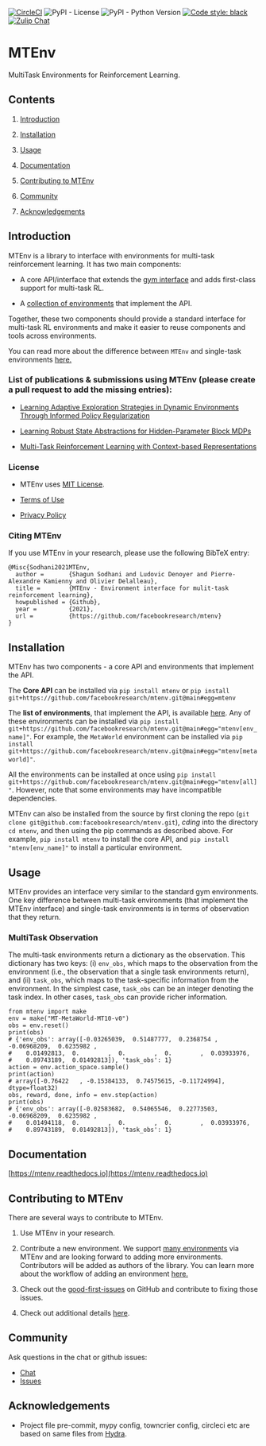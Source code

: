 [![CircleCI](https://circleci.com/gh/facebookresearch/mtenv.svg?style=svg&circle-token=d507c3b95e80c67d6d4daf2d43785df654af36d1)](https://circleci.com/gh/facebookresearch/mtenv)
![PyPI - License](https://img.shields.io/pypi/l/mtenv)
![PyPI - Python Version](https://img.shields.io/pypi/pyversions/mtenv)
[![Code style: black](https://img.shields.io/badge/code%20style-black-000000.svg)](https://github.com/psf/black)
[![Zulip Chat](https://img.shields.io/badge/zulip-join_chat-brightgreen.svg)](https://mtenv.zulipchat.com)


# MTEnv
MultiTask Environments for Reinforcement Learning.

## Contents

1. [Introduction](#Introduction)

2. [Installation](#Installation)

3. [Usage](#Usage)

4. [Documentation](#Documentation)

5. [Contributing to MTEnv](#Contributing-to-MTEnv)

6. [Community](#Community)

7. [Acknowledgements](#Acknowledgements)

## Introduction

MTEnv is a library to interface with environments for multi-task reinforcement learning. It has two main components:

* A core API/interface that extends the [gym interface](https://gym.openai.com/) and adds first-class support for multi-task RL.

* A [collection of environments](https://mtenv.readthedocs.io/en/latest/pages/envs/supported.html) that implement the API.

Together, these two components should provide a standard interface for multi-task RL environments and make it easier to reuse components and tools across environments.

You can read more about the difference between `MTEnv` and single-task environments [here.](https://mtenv.readthedocs.io/en/latest/pages/readme.html#multitask-observation)

### List of publications & submissions using MTEnv (please create a pull request to add the missing entries):

* [Learning Adaptive Exploration Strategies in Dynamic Environments Through Informed Policy Regularization](https://arxiv.org/abs/2005.02934)

* [Learning Robust State Abstractions for Hidden-Parameter Block MDPs](https://arxiv.org/abs/2007.07206)

* [Multi-Task Reinforcement Learning with Context-based Representations](https://arxiv.org/abs/2102.06177)

### License

* MTEnv uses [MIT License](https://github.com/facebookresearch/mtenv/blob/main/LICENSE).

* [Terms of Use](https://opensource.facebook.com/legal/terms)

* [Privacy Policy](https://opensource.facebook.com/legal/privacy)

### Citing MTEnv

If you use MTEnv in your research, please use the following BibTeX entry:
```
@Misc{Sodhani2021MTEnv,
  author =       {Shagun Sodhani and Ludovic Denoyer and Pierre-Alexandre Kamienny and Olivier Delalleau},
  title =        {MTEnv - Environment interface for mulit-task reinforcement learning},
  howpublished = {Github},
  year =         {2021},
  url =          {https://github.com/facebookresearch/mtenv}
}
```

## Installation

MTEnv has two components - a core API and environments that implement the API.

The **Core API** can be installed via `pip install mtenv` or `pip install git+https://github.com/facebookresearch/mtenv.git@main#egg=mtenv` 

The **list of environments**, that implement the API, is available [here](https://mtenv.readthedocs.io/en/latest/pages/envs/supported.html). Any of these environments can be installed via `pip install git+https://github.com/facebookresearch/mtenv.git@main#egg="mtenv[env_name]"`. For example, the `MetaWorld` environment can be installed via `pip install git+https://github.com/facebookresearch/mtenv.git@main#egg="mtenv[metaworld]"`.

All the environments can be installed at once using `pip install git+https://github.com/facebookresearch/mtenv.git@main#egg="mtenv[all]"`. However, note that some environments may have incompatible dependencies.

MTEnv can also be installed from the source by first cloning the repo (`git clone git@github.com:facebookresearch/mtenv.git`), *cding* into the directory `cd mtenv`, and then using the pip commands as described above. For example, `pip install mtenv` to install the core API, and `pip install "mtenv[env_name]"` to install a particular environment.

## Usage

MTEnv provides an interface very similar to the standard gym environments. One key difference between multi-task environments (that implement the MTEnv interface) and single-task environments is in terms of observation that they return.

### MultiTask Observation

The multi-task environments return a dictionary as the observation. This dictionary has two keys: (i) `env_obs`, which maps to the observation from the environment (i.e., the observation that a single task environments return), and (ii) `task_obs`, which maps to the task-specific information from the environment. In the simplest case, `task_obs` can be an integer denoting the task index. In other cases, `task_obs` can provide richer information.

```
from mtenv import make
env = make("MT-MetaWorld-MT10-v0")
obs = env.reset()
print(obs)
# {'env_obs': array([-0.03265039,  0.51487777,  0.2368754 , -0.06968209,  0.6235982 ,
#    0.01492813,  0.        ,  0.        ,  0.        ,  0.03933976,
#    0.89743189,  0.01492813]), 'task_obs': 1}
action = env.action_space.sample()
print(action)
# array([-0.76422   , -0.15384133,  0.74575615, -0.11724994], dtype=float32)
obs, reward, done, info = env.step(action)
print(obs)
# {'env_obs': array([-0.02583682,  0.54065546,  0.22773503, -0.06968209,  0.6235982 ,
#    0.01494118,  0.        ,  0.        ,  0.        ,  0.03933976,
#    0.89743189,  0.01492813]), 'task_obs': 1}
```

## Documentation

[https://mtenv.readthedocs.io](https://mtenv.readthedocs.io)

## Contributing to MTEnv

There are several ways to contribute to MTEnv.

1. Use MTEnv in your research.

2. Contribute a new environment. We support [many environments](https://mtenv.readthedocs.io/en/latest/pages/envs/supported.html) via MTEnv and are looking forward to adding more environments. Contributors will be added as authors of the library. You can learn more about the workflow of adding an environment [here.](https://mtenv.readthedocs.io/en/latest/pages/envs/create.html)

3. Check out the [good-first-issues](https://github.com/facebookresearch/mtenv/pulls?q=is%3Apr+is%3Aopen+label%3A%22good+first+issue%22) on GitHub and contribute to fixing those issues.

4. Check out additional details [here](https://github.com/facebookresearch/mtenv/blob/main/.github/CONTRIBUTING.md).

## Community

Ask questions in the chat or github issues:
* [Chat](https://mtenv.zulipchat.com)
* [Issues](https://github.com/facebookresearch/mtenv/issues)

## Acknowledgements

* Project file pre-commit, mypy config, towncrier config, circleci etc are based on same files from [Hydra](https://github.com/facebookresearch/hydra).